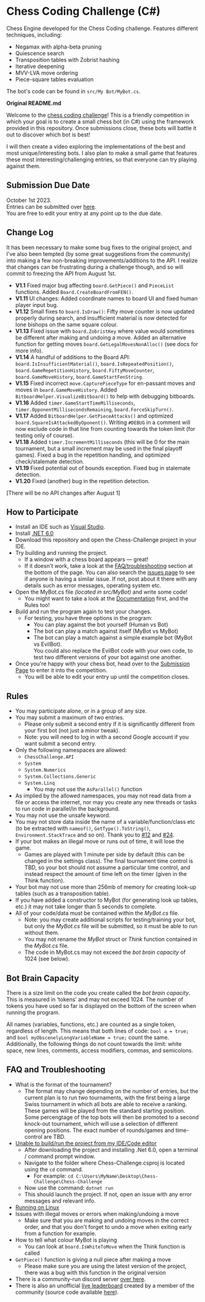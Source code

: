 # Chess Coding Challenge (C#)

Chess Engine developed for the Chess Coding challenge.
Features different techniques, including:

- Negamax with alpha-beta pruning
- Quiescence search
- Transposition tables with Zobrist hashing
- Iterative deepening
- MVV-LVA move ordering
- Piece-square tables evaluation

The bot's code can be found in `src/My Bot/MyBot.cs`.

**Original README.md**

Welcome to the [chess coding challenge](https://youtu.be/iScy18pVR58)! This is a friendly competition in which your goal is to create a small chess bot (in C#) using the framework provided in this repository.
Once submissions close, these bots will battle it out to discover which bot is best!

I will then create a video exploring the implementations of the best and most unique/interesting bots.
I also plan to make a small game that features these most interesting/challenging entries, so that everyone can try playing against them.

## Submission Due Date

October 1st 2023.<br>
Entries can be submitted over [here](https://forms.gle/6jjj8jxNQ5Ln53ie6).<br>
You are free to edit your entry at any point up to the due date.

## Change Log

It has been necessary to make some bug fixes to the original project, and I've also been tempted (by some great suggestions from the community) into making a few non-breaking improvements/additions to the API. I realize that changes can be frustrating during a challenge though, and so will commit to freezing the API from August 1st.

- <b>V1.1</b> Fixed major bug affecting `board.GetPiece()` and `PieceList` functions. Added `Board.CreateBoardFromFEN()`.
- <b>V1.11</b> UI changes: Added coordinate names to board UI and fixed human player input bug.
- <b>V1.12</b> Small fixes to `board.IsDraw()`: Fifty move counter is now updated properly during search, and insufficient material is now detected for lone bishops on the same square colour.
- <b>V1.13</b> Fixed issue with `board.ZobristKey` where value would sometimes be different after making and undoing a move. Added an alternative function for getting moves `board.GetLegalMovesNonAlloc()` (see docs for more info).
- <b>V1.14</b> A handful of additions to the Board API: `board.IsInsufficientMaterial()`, `board.IsRepeatedPosition()`, `board.GameRepetitionHistory`, `board.FiftyMoveCounter`, `board.GameMoveHistory`, `board.GameStartFenString`.
- <b>V1.15</b> Fixed incorrect `move.CapturePieceType` for en-passant moves and moves in `board.GameMoveHistory`. Added `BitboardHelper.VisualizeBitboard()` to help with debugging bitboards.
- <b>V1.16</b> Added `timer.GameStartTimeMilliseconds`, `timer.OpponentMillisecondsRemaining`, `board.ForceSkipTurn()`.
- <b>V1.17</b> Added `BitboardHelper.GetPieceAttacks()` and optimized `board.SquareIsAttackedByOponent()`. Writing `#DEBUG` in a comment will now exclude code in that line from counting towards the token limit (for testing only of course).
- <b>V1.18</b> Added `timer.IncrementMilliseconds` (this will be 0 for the main tournament, but a small increment may be used in the final playoff games). Fixed a bug in the repetition handling, and optimized check/stalemate detection.
- <b>V1.19</b> Fixed potential out of bounds exception. Fixed bug in stalemate detection.
- <b>V1.20</b> Fixed (another) bug in the repetition detection.

[There will be no API changes after August 1]

## How to Participate

- Install an IDE such as [Visual Studio](https://visualstudio.microsoft.com/downloads/).
- Install [.NET 6.0](https://dotnet.microsoft.com/en-us/download)
- Download this repository and open the Chess-Challenge project in your IDE.
- Try building and running the project.
  - If a window with a chess board appears — great!
  - If it doesn't work, take a look at the [FAQ/troubleshooting](#faq-and-troubleshooting) section at the bottom of the page. You can also search the [issues page](https://github.com/SebLague/Chess-Challenge/issues) to see if anyone is having a similar issue. If not, post about it there with any details such as error messages, operating system etc.
- Open the MyBot.cs file _(located in src/MyBot)_ and write some code!
  - You might want to take a look at the [Documentation](https://seblague.github.io/chess-coding-challenge/documentation/) first, and the Rules too!
- Build and run the program again to test your changes.
  - For testing, you have three options in the program:
    - You can play against the bot yourself (Human vs Bot)
    - The bot can play a match against itself (MyBot vs MyBot)
    - The bot can play a match against a simple example bot (MyBot vs EvilBot).<br>You could also replace the EvilBot code with your own code, to test two different versions of your bot against one another.
- Once you're happy with your chess bot, head over to the [Submission Page](https://forms.gle/6jjj8jxNQ5Ln53ie6) to enter it into the competition.
  - You will be able to edit your entry up until the competition closes.

## Rules

- You may participate alone, or in a group of any size.
- You may submit a maximum of two entries.
  - Please only submit a second entry if it is significantly different from your first bot (not just a minor tweak).
  - Note: you will need to log in with a second Google account if you want submit a second entry.
- Only the following namespaces are allowed:
  - `ChessChallenge.API`
  - `System`
  - `System.Numerics`
  - `System.Collections.Generic`
  - `System.Linq`
    - You may not use the `AsParallel()` function
- As implied by the allowed namespaces, you may not read data from a file or access the internet, nor may you create any new threads or tasks to run code in parallel/in the background.
- You may not use the unsafe keyword.
- You may not store data inside the name of a variable/function/class etc (to be extracted with `nameof()`, `GetType().ToString()`, `Environment.StackTrace` and so on). Thank you to [#12](https://github.com/SebLague/Chess-Challenge/issues/12) and [#24](https://github.com/SebLague/Chess-Challenge/issues/24).
- If your bot makes an illegal move or runs out of time, it will lose the game.
  - Games are played with 1 minute per side by default (this can be changed in the settings class). The final tournament time control is TBD, so your bot should not assume a particular time control, and instead respect the amount of time left on the timer (given in the Think function).
- Your bot may not use more than 256mb of memory for creating look-up tables (such as a transposition table).
- If you have added a constructor to MyBot (for generating look up tables, etc.) it may not take longer than 5 seconds to complete.
- All of your code/data must be contained within the _MyBot.cs_ file.
  - Note: you may create additional scripts for testing/training your bot, but only the _MyBot.cs_ file will be submitted, so it must be able to run without them.
  - You may not rename the _MyBot_ struct or _Think_ function contained in the _MyBot.cs_ file.
  - The code in MyBot.cs may not exceed the _bot brain capacity_ of 1024 (see below).

## Bot Brain Capacity

There is a size limit on the code you create called the _bot brain capacity_. This is measured in ‘tokens’ and may not exceed 1024. The number of tokens you have used so far is displayed on the bottom of the screen when running the program.

All names (variables, functions, etc.) are counted as a single token, regardless of length. This means that both lines of code: `bool a = true;` and `bool myObscenelyLongVariableName = true;` count the same. Additionally, the following things do not count towards the limit: white space, new lines, comments, access modifiers, commas, and semicolons.

## FAQ and Troubleshooting

- What is the format of the tournament?
  - The format may change depending on the number of entries, but the current plan is to run two tournaments, with the first being a large Swiss tournament in which all bots are able to receive a ranking. These games will be played from the standard starting position. Some percengtage of the top bots will then be promoted to a second knock-out tournament, which will use a selection of different opening positions. The exact number of rounds/games and time-control are TBD.
- [Unable to build/run the project from my IDE/Code editor](https://github.com/SebLague/Chess-Challenge/issues/85)
  - After downloading the project and installing .Net 6.0, open a terminal / command prompt window.
  - Navigate to the folder where Chess-Challenge.csproj is located using the `cd` command.
    - For example: `cd C:\Users\MyName\Desktop\Chess-Challenge\Chess-Challenge`
  - Now use the command: `dotnet run`
  - This should launch the project. If not, open an issue with any error messages and relevant info.
- [Running on Linux](https://github.com/SebLague/Chess-Challenge/discussions/3)
- Issues with illegal moves or errors when making/undoing a move
  - Make sure that you are making and undoing moves in the correct order, and that you don't forget to undo a move when exiting early from a function for example.
- How to tell what colour MyBot is playing
  - You can look at `board.IsWhiteToMove` when the Think function is called
- `GetPiece()` function is giving a null piece after making a move
  - Please make sure you are using the latest version of the project, there was a bug with this function in the original version
- There is a community-run discord server [over here](https://github.com/SebLague/Chess-Challenge/discussions/156).
- There is also an unofficial [live leaderboard](https://chess.stjo.dev/) created by a member of the community (source code available [here](https://github.com/StanislavNikolov/chess-league)).
